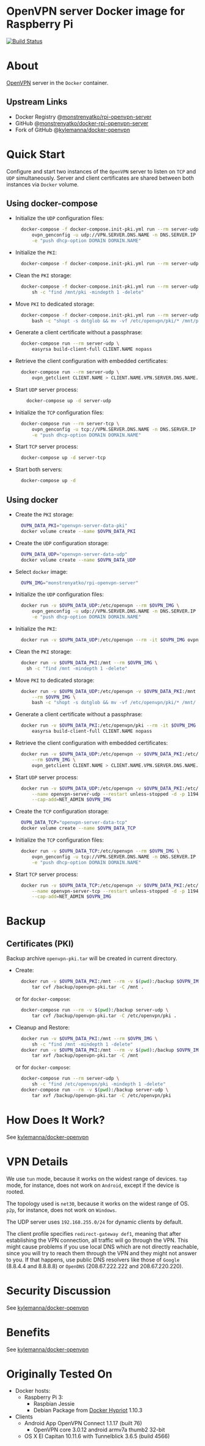 OpenVPN server Docker image for Raspberry Pi
============================================

[![Build Status](https://travis-ci.org/monstrenyatko/docker-rpi-openvpn-server.svg?branch=master)](https://travis-ci.org/monstrenyatko/docker-rpi-openvpn-server)


About
=====

[OpenVPN](https://openvpn.net/) server in the `Docker` container.

Upstream Links
--------------
* Docker Registry @[monstrenyatko/rpi-openvpn-server](https://hub.docker.com/r/monstrenyatko/rpi-openvpn-server/)
* GitHub @[monstrenyatko/docker-rpi-openvpn-server](https://github.com/monstrenyatko/docker-rpi-openvpn-server)
* Fork of GitHub @[kylemanna/docker-openvpn](https://github.com/kylemanna/docker-openvpn)


Quick Start
===========

Configure and start two instances of the `OpenVPN` server to listen on `TCP` and `UDP` simultaneously.
Server and client certificates are shared between both instances via `Docker` volume.

Using docker-compose
--------------------
* Initialize the `UDP` configuration files:

    ```sh
      docker-compose -f docker-compose.init-pki.yml run --rm server-udp \
          ovpn_genconfig -u udp://VPN.SERVER.DNS.NAME -n DNS.SERVER.IP -N \
          -e "push dhcp-option DOMAIN DOMAIN.NAME"
    ```
* Initialize the `PKI`:

    ```sh
      docker-compose -f docker-compose.init-pki.yml run --rm server-udp ovpn_initpki
    ```
* Clean the `PKI` storage:

    ```sh
      docker-compose -f docker-compose.init-pki.yml run --rm server-udp \
          sh -c "find /mnt/pki -mindepth 1 -delete"
    ```
* Move `PKI` to dedicated storage:

    ```sh
      docker-compose -f docker-compose.init-pki.yml run --rm server-udp \
          bash -c "shopt -s dotglob && mv -vf /etc/openvpn/pki/* /mnt/pki/ && rmdir /etc/openvpn/pki"
    ```
* Generate a client certificate without a passphrase:

    ```sh
      docker-compose run --rm server-udp \
          easyrsa build-client-full CLIENT.NAME nopass
    ```
* Retrieve the client configuration with embedded certificates:

    ```sh
      docker-compose run --rm server-udp \
          ovpn_getclient CLIENT.NAME > CLIENT.NAME.VPN.SERVER.DNS.NAME.ovpn
    ```
* Start `UDP` server process:

    ```sh
        docker-compose up -d server-udp
    ```
* Initialize the `TCP` configuration files:

    ```sh
      docker-compose run --rm server-tcp \
          ovpn_genconfig -u tcp://VPN.SERVER.DNS.NAME -n DNS.SERVER.IP -N \
          -e "push dhcp-option DOMAIN DOMAIN.NAME"
    ```
* Start `TCP` server process:

    ```sh
      docker-compose up -d server-tcp
    ```
* Start both servers:

    ```sh
      docker-compose up -d
    ```

Using docker
------------
* Create the `PKI` storage:

    ```sh
      OVPN_DATA_PKI="openvpn-server-data-pki"
      docker volume create --name $OVPN_DATA_PKI
    ```
* Create the `UDP` configuration storage:

    ```sh
      OVPN_DATA_UDP="openvpn-server-data-udp"
      docker volume create --name $OVPN_DATA_UDP
    ```
* Select `docker` image:

    ```sh
      OVPN_IMG="monstrenyatko/rpi-openvpn-server"
    ```
* Initialize the `UDP` configuration files:

    ```sh
      docker run -v $OVPN_DATA_UDP:/etc/openvpn --rm $OVPN_IMG \
          ovpn_genconfig -u udp://VPN.SERVER.DNS.NAME -n DNS.SERVER.IP -N \
          -e "push dhcp-option DOMAIN DOMAIN.NAME"
    ```
* Initialize the `PKI`:

    ```sh
      docker run -v $OVPN_DATA_UDP:/etc/openvpn --rm -it $OVPN_IMG ovpn_initpki
    ```
* Clean the `PKI` storage:

    ```sh
      docker run -v $OVPN_DATA_PKI:/mnt --rm $OVPN_IMG \
        sh -c "find /mnt -mindepth 1 -delete"
    ```
* Move `PKI` to dedicated storage:

    ```sh
      docker run -v $OVPN_DATA_UDP:/etc/openvpn -v $OVPN_DATA_PKI:/mnt \
          --rm $OVPN_IMG \
          bash -c "shopt -s dotglob && mv -vf /etc/openvpn/pki/* /mnt/ && rmdir /etc/openvpn/pki"
    ```
* Generate a client certificate without a passphrase:

    ```sh
      docker run -v $OVPN_DATA_PKI:/etc/openvpn/pki --rm -it $OVPN_IMG \
          easyrsa build-client-full CLIENT.NAME nopass
    ```
* Retrieve the client configuration with embedded certificates:

    ```sh
      docker run -v $OVPN_DATA_UDP:/etc/openvpn -v $OVPN_DATA_PKI:/etc/openvpn/pki \
          --rm $OVPN_IMG \
          ovpn_getclient CLIENT.NAME > CLIENT.NAME.VPN.SERVER.DNS.NAME.ovpn
    ```
* Start `UDP` server process:

    ```sh
      docker run -v $OVPN_DATA_UDP:/etc/openvpn -v $OVPN_DATA_PKI:/etc/openvpn/pki \
          --name openvpn-server-udp --restart unless-stopped -d -p 1194:1194/udp \
          --cap-add=NET_ADMIN $OVPN_IMG
    ```
* Create the `TCP` configuration storage:

    ```sh
      OVPN_DATA_TCP="openvpn-server-data-tcp"
      docker volume create --name $OVPN_DATA_TCP
    ```
* Initialize the `TCP` configuration files:

    ```sh
      docker run -v $OVPN_DATA_TCP:/etc/openvpn --rm $OVPN_IMG \
          ovpn_genconfig -u tcp://VPN.SERVER.DNS.NAME -n DNS.SERVER.IP -N \
          -e "push dhcp-option DOMAIN DOMAIN.NAME"
    ```
* Start `TCP` server process:

    ```sh
      docker run -v $OVPN_DATA_TCP:/etc/openvpn -v $OVPN_DATA_PKI:/etc/openvpn/pki \
          --name openvpn-server-tcp --restart unless-stopped -d -p 1194:1194/tcp \
          --cap-add=NET_ADMIN $OVPN_IMG
    ```


Backup
======

Certificates (PKI)
------------------

Backup archive `openvpn-pki.tar` will be created in current directory.

* Create:

    ```sh
      docker run -v $OVPN_DATA_PKI:/mnt --rm -v $(pwd):/backup $OVPN_IMG \
          tar cvf /backup/openvpn-pki.tar -C /mnt .
    ```
    or for `docker-compose`:
    ```sh
      docker-compose run --rm -v $(pwd):/backup server-udp \
          tar cvf /backup/openvpn-pki.tar -C /etc/openvpn/pki .
    ```
* Cleanup and Restore:

    ```sh
      docker run -v $OVPN_DATA_PKI:/mnt --rm $OVPN_IMG \
          sh -c "find /mnt -mindepth 1 -delete"
      docker run -v $OVPN_DATA_PKI:/mnt --rm -v $(pwd):/backup $OVPN_IMG \
          tar xvf /backup/openvpn-pki.tar -C /mnt
    ```
    or for `docker-compose`:
    ```sh
      docker-compose run --rm server-udp \
          sh -c "find /etc/openvpn/pki -mindepth 1 -delete"
      docker-compose run --rm -v $(pwd):/backup server-udp \
          tar xvf /backup/openvpn-pki.tar -C /etc/openvpn/pki
    ```


How Does It Work?
=================

See [kylemanna/docker-openvpn](https://github.com/kylemanna/docker-openvpn/blob/master/README.md#how-does-it-work)


VPN Details
===========

We use `tun` mode, because it works on the widest range of devices.
`tap` mode, for instance, does not work on `Android`, except if the device
is rooted.

The topology used is `net30`, because it works on the widest range of OS.
`p2p`, for instance, does not work on `Windows`.

The UDP server uses `192.168.255.0/24` for dynamic clients by default.

The client profile specifies `redirect-gateway def1`, meaning that after
establishing the VPN connection, all traffic will go through the VPN.
This might cause problems if you use local DNS which are not
directly reachable, since you will try to reach them through the VPN
and they might not answer to you. If that happens, use public DNS
resolvers like those of `Google` (8.8.4.4 and 8.8.8.8) or `OpenDNS`
(208.67.222.222 and 208.67.220.220).


Security Discussion
===================

See [kylemanna/docker-openvpn](https://github.com/kylemanna/docker-openvpn/blob/master/README.md#security-discussion)


Benefits
========

See [kylemanna/docker-openvpn](https://github.com/kylemanna/docker-openvpn/blob/master/README.md#benefits-of-running-inside-a-docker-container)


Originally Tested On
====================

* Docker hosts:
  - Raspberry Pi 3:
     * Raspbian Jessie
     * Debian Package from [Docker Hypriot](https://hypriot.com) 1.10.3
* Clients
  - Android App OpenVPN Connect 1.1.17 (built 76)
     * OpenVPN core 3.0.12 android armv7a thumb2 32-bit
  - OS X El Capitan 10.11.6 with Tunnelblick 3.6.5 (build 4566)

